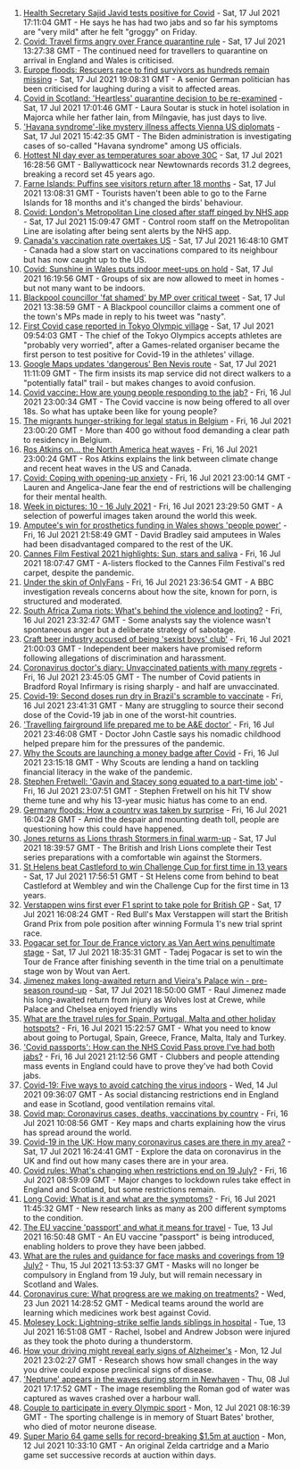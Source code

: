 1. [Health Secretary Sajid Javid tests positive for Covid](https://www.bbc.co.uk/news/uk-57874744) - Sat, 17 Jul 2021 17:11:04 GMT - He says he has had two jabs and so far his symptoms are "very mild" after he felt "groggy" on Friday.
2. [Covid: Travel firms angry over France quarantine rule](https://www.bbc.co.uk/news/uk-57874167) - Sat, 17 Jul 2021 13:27:38 GMT - The continued need for travellers to quarantine on arrival in England and Wales is criticised.
3. [Europe floods: Rescuers race to find survivors as hundreds remain missing](https://www.bbc.co.uk/news/world-europe-57871308) - Sat, 17 Jul 2021 19:08:31 GMT - A senior German politician has been criticised for laughing during a visit to affected areas.
4. [Covid in Scotland: 'Heartless' quarantine decision to be re-examined](https://www.bbc.co.uk/news/uk-scotland-glasgow-west-57875096) - Sat, 17 Jul 2021 17:01:46 GMT - Laura Soutar is stuck in hotel isolation in Majorca while her father Iain, from Milngavie, has just days to live.
5. ['Havana syndrome'-like mystery illness affects Vienna US diplomats](https://www.bbc.co.uk/news/world-europe-57875322) - Sat, 17 Jul 2021 15:42:35 GMT - The Biden administration is investigating cases of so-called "Havana syndrome" among US officials.
6. [Hottest NI day ever as temperatures soar above 30C](https://www.bbc.co.uk/news/uk-northern-ireland-57875732) - Sat, 17 Jul 2021 16:28:56 GMT - Ballywatticock near Newtownards records 31.2 degrees, breaking a record set 45 years ago.
7. [Farne Islands: Puffins see visitors return after 18 months](https://www.bbc.co.uk/news/uk-57873055) - Sat, 17 Jul 2021 13:08:31 GMT - Tourists haven't been able to go to the Farne Islands for 18 months and it's changed the birds' behaviour.
8. [Covid: London's Metropolitan Line closed after staff pinged by NHS app](https://www.bbc.co.uk/news/uk-england-london-57874404) - Sat, 17 Jul 2021 15:09:47 GMT - Control room staff on the Metropolitan Line are isolating after being sent alerts by the NHS app.
9. [Canada's vaccination rate overtakes US](https://www.bbc.co.uk/news/world-us-canada-57869947) - Sat, 17 Jul 2021 16:48:10 GMT - Canada had a slow start on vaccinations compared to its neighbour but has now caught up to the US.
10. [Covid: Sunshine in Wales puts indoor meet-ups on hold](https://www.bbc.co.uk/news/uk-wales-57875082) - Sat, 17 Jul 2021 16:19:56 GMT - Groups of six are now allowed to meet in homes - but not many want to be indoors.
11. [Blackpool councillor 'fat shamed' by MP over critical tweet](https://www.bbc.co.uk/news/uk-england-lancashire-57873811) - Sat, 17 Jul 2021 13:38:59 GMT - A Blackpool councillor claims a comment one of the town's MPs made in reply to his tweet was "nasty".
12. [First Covid case reported in Tokyo Olympic village](https://www.bbc.co.uk/sport/olympics/57872739) - Sat, 17 Jul 2021 09:54:03 GMT - The chief of the Tokyo Olympics accepts athletes are "probably very worried", after a Games-related organiser became the first person to test positive for Covid-19 in the athletes' village.
13. [Google Maps updates 'dangerous' Ben Nevis route](https://www.bbc.co.uk/news/uk-scotland-highlands-islands-57873330) - Sat, 17 Jul 2021 11:11:09 GMT - The firm insists its map service did not direct walkers to a "potentially fatal" trail - but makes changes to avoid confusion.
14. [Covid vaccine: How are young people responding to the jab?](https://www.bbc.co.uk/news/uk-england-london-57845115) - Fri, 16 Jul 2021 23:00:34 GMT - The Covid vaccine is now being offered to all over 18s. So what has uptake been like for young people?
15. [The migrants hunger-striking for legal status in Belgium](https://www.bbc.co.uk/news/world-europe-57867823) - Fri, 16 Jul 2021 23:00:20 GMT - More than 400 go without food demanding a clear path to residency in Belgium.
16. [Ros Atkins on… the North America heat waves](https://www.bbc.co.uk/news/world-57868135) - Fri, 16 Jul 2021 23:00:24 GMT - Ros Atkins explains the link between climate change and recent heat waves in the US and Canada.
17. [Covid: Coping with opening-up anxiety](https://www.bbc.co.uk/news/health-57869257) - Fri, 16 Jul 2021 23:00:14 GMT - Lauren and Angelica-Jane fear the end of restrictions will be challenging for their mental health.
18. [Week in pictures: 10 - 16 July 2021](https://www.bbc.co.uk/news/in-pictures-57853779) - Fri, 16 Jul 2021 23:29:50 GMT - A selection of powerful images taken around the world this week.
19. [Amputee's win for prosthetics funding in Wales shows 'people power'](https://www.bbc.co.uk/news/uk-wales-57866765) - Fri, 16 Jul 2021 21:58:49 GMT - David Bradley said amputees in Wales had been disadvantaged compared to the rest of the UK.
20. [Cannes Film Festival 2021 highlights: Sun, stars and saliva](https://www.bbc.co.uk/news/entertainment-arts-57864015) - Fri, 16 Jul 2021 18:07:47 GMT - A-listers flocked to the Cannes Film Festival's red carpet, despite the pandemic.
21. [Under the skin of OnlyFans](https://www.bbc.co.uk/news/uk-57269939) - Fri, 16 Jul 2021 23:36:54 GMT - A BBC investigation reveals concerns about how the site, known for porn, is structured and moderated.
22. [South Africa Zuma riots: What's behind the violence and looting?](https://www.bbc.co.uk/news/world-africa-57860998) - Fri, 16 Jul 2021 23:32:47 GMT - Some analysts say the violence wasn't spontaneous anger but a deliberate strategy of sabotage.
23. [Craft beer industry accused of being 'sexist boys' club'](https://www.bbc.co.uk/news/business-57719831) - Fri, 16 Jul 2021 21:00:03 GMT - Independent beer makers have promised reform following allegations of discrimination and harassment.
24. [Coronavirus doctor's diary: Unvaccinated patients with many regrets](https://www.bbc.co.uk/news/stories-57866661) - Fri, 16 Jul 2021 23:45:05 GMT - The number of Covid patients in Bradford Royal Infirmary is rising sharply - and half are unvaccinated.
25. [Covid-19: Second doses run dry in Brazil's scramble to vaccinate](https://www.bbc.co.uk/news/world-latin-america-57819263) - Fri, 16 Jul 2021 23:41:31 GMT - Many are struggling to source their second dose of the Covid-19 jab in one of the worst-hit countries.
26. ['Travelling fairground life prepared me to be A&E doctor'](https://www.bbc.co.uk/news/uk-england-sussex-57643707) - Fri, 16 Jul 2021 23:46:08 GMT - Doctor John Castle says his nomadic childhood helped prepare him for the pressures of the pandemic.
27. [Why the Scouts are launching a money badge after Covid](https://www.bbc.co.uk/news/business-57863156) - Fri, 16 Jul 2021 23:15:18 GMT - Why Scouts are lending a hand on tackling financial literacy in the wake of the pandemic.
28. [Stephen Fretwell: 'Gavin and Stacey song equated to a part-time job'](https://www.bbc.co.uk/news/entertainment-arts-57812272) - Fri, 16 Jul 2021 23:07:51 GMT - Stephen Fretwell on his hit TV show theme tune and why his 13-year music hiatus has come to an end.
29. [Germany floods: How a country was taken by surprise](https://www.bbc.co.uk/news/world-europe-57867773) - Fri, 16 Jul 2021 16:04:28 GMT - Amid the despair and mounting death toll, people are questioning how this could have happened.
30. [Jones returns as Lions thrash Stormers in final warm-up](https://www.bbc.co.uk/sport/rugby-union/57874651) - Sat, 17 Jul 2021 18:39:57 GMT - The British and Irish Lions complete their Test series preparations with a comfortable win against the Stormers.
31. [St Helens beat Castleford to win Challenge Cup for first time in 13 years](https://www.bbc.co.uk/sport/rugby-league/57828390) - Sat, 17 Jul 2021 17:56:51 GMT - St Helens come from behind to beat Castleford at Wembley and win the Challenge Cup for the first time in 13 years.
32. [Verstappen wins first ever F1 sprint to take pole for British GP](https://www.bbc.co.uk/sport/formula1/57875745) - Sat, 17 Jul 2021 16:08:24 GMT - Red Bull's Max Verstappen will start the British Grand Prix from pole position after winning Formula 1's new trial sprint race.
33. [Pogacar set for Tour de France victory as Van Aert wins penultimate stage](https://www.bbc.co.uk/sport/cycling/57855539) - Sat, 17 Jul 2021 18:35:31 GMT - Tadej Pogacar is set to win the Tour de France after finishing seventh in the time trial on a penultimate stage won by Wout van Aert.
34. [Jimenez makes long-awaited return and Vieira's Palace win - pre-season round-up](https://www.bbc.co.uk/sport/football/57869739) - Sat, 17 Jul 2021 18:50:00 GMT - Raul Jimenez made his long-awaited return from injury as Wolves lost at Crewe, while Palace and Chelsea enjoyed friendly wins
35. [What are the travel rules for Spain, Portugal, Malta and other holiday hotspots?](https://www.bbc.co.uk/news/explainers-56997931) - Fri, 16 Jul 2021 15:22:57 GMT - What you need to know about going to Portugal, Spain, Greece, France, Malta, Italy and Turkey.
36. ['Covid passports': How can the NHS Covid Pass prove I've had both jabs?](https://www.bbc.co.uk/news/explainers-55718553) - Fri, 16 Jul 2021 21:12:56 GMT - Clubbers and people attending mass events in England could have to prove they've had both Covid jabs.
37. [Covid-19: Five ways to avoid catching the virus indoors](https://www.bbc.co.uk/news/explainers-53917432) - Wed, 14 Jul 2021 09:36:07 GMT - As social distancing restrictions end in England and ease in Scotland, good ventilation remains vital.
38. [Covid map: Coronavirus cases, deaths, vaccinations by country](https://www.bbc.co.uk/news/world-51235105) - Fri, 16 Jul 2021 10:08:56 GMT - Key maps and charts explaining how the virus has spread around the world.
39. [Covid-19 in the UK: How many coronavirus cases are there in my area?](https://www.bbc.co.uk/news/uk-51768274) - Sat, 17 Jul 2021 16:24:41 GMT - Explore the data on coronavirus in the UK and find out how many cases there are in your area.
40. [Covid rules: What's changing when restrictions end on 19 July?](https://www.bbc.co.uk/news/explainers-52530518) - Fri, 16 Jul 2021 08:59:09 GMT - Major changes to lockdown rules take effect in England and Scotland, but some restrictions remain.
41. [Long Covid: What is it and what are the symptoms?](https://www.bbc.co.uk/news/health-57833394) - Fri, 16 Jul 2021 11:45:32 GMT - New research links as many as 200 different symptoms to the condition.
42. [The EU vaccine 'passport' and what it means for travel](https://www.bbc.co.uk/news/explainers-57665765) - Tue, 13 Jul 2021 16:50:48 GMT - An EU vaccine "passport" is being introduced, enabling holders to prove they have been jabbed.
43. [What are the rules and guidance for face masks and coverings from 19 July?](https://www.bbc.co.uk/news/health-51205344) - Thu, 15 Jul 2021 13:53:37 GMT - Masks will no longer be compulsory in England from 19 July, but will remain necessary in Scotland and Wales.
44. [Coronavirus cure: What progress are we making on treatments?](https://www.bbc.co.uk/news/health-52354520) - Wed, 23 Jun 2021 14:28:52 GMT - Medical teams around the world are learning which medicines work best against Covid.
45. [Molesey Lock: Lightning-strike selfie lands siblings in hospital](https://www.bbc.co.uk/news/uk-england-london-57825759) - Tue, 13 Jul 2021 16:51:08 GMT - Rachel, Isobel and Andrew Jobson were injured as they took the photo during a thunderstorm.
46. [How your driving might reveal early signs of Alzheimer's](https://www.bbc.co.uk/news/business-57670006) - Mon, 12 Jul 2021 23:02:27 GMT - Research shows how small changes in the way you drive could expose preclinical signs of disease.
47. ['Neptune' appears in the waves during storm in Newhaven](https://www.bbc.co.uk/news/uk-england-sussex-57770547) - Thu, 08 Jul 2021 17:17:52 GMT - The image resembling the Roman god of water was captured as waves crashed over a harbour wall.
48. [Couple to participate in every Olympic sport](https://www.bbc.co.uk/news/uk-england-bristol-57698186) - Mon, 12 Jul 2021 08:16:39 GMT - The sporting challenge is in memory of Stuart Bates' brother, who died of motor neurone disease.
49. [Super Mario 64 game sells for record-breaking $1.5m at auction](https://www.bbc.co.uk/news/technology-57804089) - Mon, 12 Jul 2021 10:33:10 GMT - An original Zelda cartridge and a Mario game set successive records at auction within days.
